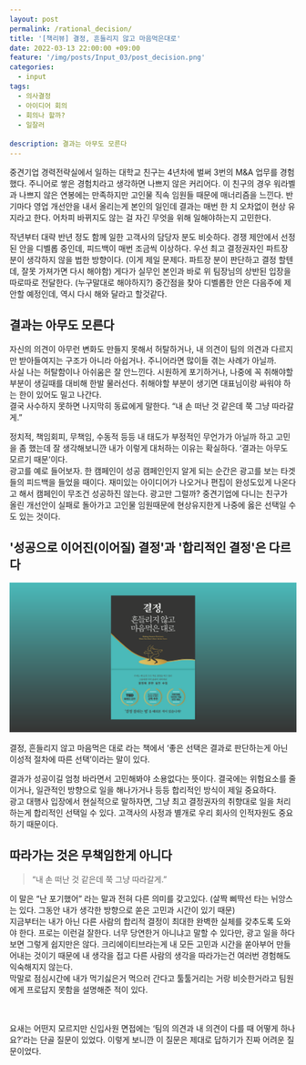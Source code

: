 ```yaml
---
layout: post
permalink: /rational_decision/
title: '[책리뷰] 결정, 흔들리지 않고 마음먹은대로'
date: 2022-03-13 22:00:00 +09:00
feature: '/img/posts/Input_03/post_decision.png'
categories:
  - input
tags:
  - 의사결정
  - 아이디어 회의
  - 회의나 할까?
  - 일잘러

description: 결과는 아무도 모른다
---
```

중견기업 경력전략실에서 일하는 대학교 친구는 4년차에 벌써 3번의 M&A 업무를 경험했다. 주니어로 쌓은 경험치라고 생각하면 나쁘지 않은 커리어다. 이 친구의 경우 워라벨과 나쁘지 않은 연봉에는 만족하지만 고인물 직속 임원들 때문에 매너리즘을 느낀다. 반기마다 영업 개선안을 내서 올리는게 본인의 일인데 결과는 매번 한 치 오차없이 현상 유지라고 한다. 어차피 바뀌지도 않는 걸 자긴 무엇을 위해 일해야하는지 고민한다.<br>

작년부터 대략 반년 정도 함께 일한 고객사의 담당자 분도 비슷하다. 경쟁 제안에서 선정된 안을 디벨롭 중인데, 피드백이 매번 조금씩 이상하다. 우선 최고 결정권자인 파트장 분이 생각하지 않을 법한 방향이다. (이게 제일 문제다. 파트장 분이 판단하고 결정 할텐데, 잘못 가져가면 다시 해야함) 게다가 실무인 본인과 바로 위 팀장님의 상반된 입장을 따로따로 전달한다. (누구말대로 해야하지?) 중간점을 찾아 디벨롭한 안은 다음주에 제안할 예정인데, 역시 다시 해와 달라고 할것같다.<br>

## 결과는 아무도 모른다

자신의 의견이 아무런 변화도 만들지 못해서 허탈하거나, 내 의견이 팀의 의견과 다르지만 받아들여지는 구조가 아니라 아쉽거나. 주니어라면 많이들 겪는 사례가 아닐까.<br>
사실 나는 허탈함이나 아쉬움은 잘 안느낀다. 시원하게 포기하거나, 나중에 꼭 취해야할 부분이 생길때를 대비해 한발 물러선다. 취해야할 부분이 생기면 대표님이랑 싸워야 하는 한이 있어도 밀고 나간다.<br>
결국 사수하지 못하면 나지막히 동료에게 말한다. “내 손 떠난 것 같은데 쭉 그냥 따라갈게.”<br>

정치적, 책임회피, 무책임, 수동적 등등 내 태도가 부정적인 무언가가 아닐까 하고 고민을 좀 했는데 잘 생각해보니깐 내가 이렇게 대처하는 이유는 확실하다. ‘결과는 아무도 모르기 때문’이다.<br>
광고를 예로 들어보자. 한 캠페인이 성공 캠페인인지 알게 되는 순간은 광고를 보는 타겟들의 피드백을 들었을 때이다. 재미있는 아이디어가 나오거나 편집이 완성도있게 나온다고 해서 캠페인이 무조건 성공하진 않는다. 광고만 그럴까? 중견기업에 다니는 친구가 올린 개선안이 실패로 돌아가고 고인물 임원때문에 현상유지한게 나중에 옳은 선택일 수도 있는 것이다.<br>

## '성공으로 이어진(이어질) 결정'과 '합리적인 결정'은 다르다

![결정,흔들리지 않고 마음 먹은대로](/img/posts/input_03/bookcover.png)

결정, 흔들리지 않고 마음먹은 대로 라는 책에서 ‘좋은 선택은 결과로 판단하는게 아닌 이성적 절차에 따른 선택’이라는 말이 있다.<br>

결과가 성공이길 엄청 바라면서 고민해봐야 소용없다는 뜻이다. 결국에는 위험요소를 줄이거나, 일관적인 방향으로 일을 해나가거나 등등 합리적인 방식이 제일 중요하다.<br>
광고 대행사 입장에서 현실적으로 말하자면, 그냥 최고 결정권자의 취향대로 일을 처리하는게 합리적인 선택일 수 있다. 고객사의 사정과 별개로 우리 회사의 인적자원도 중요하기 때문이다.<br>

## 따라가는 것은 무책임한게 아니다

>“내 손 떠난 것 같은데 쭉 그냥 따라갈게.”

이 말은 “난 포기했어” 라는 말과 전혀 다른 의미를 갖고있다. (살짝 삐딱선 타는 뉘앙스는 있다. 그동안 내가 생각한 방향으로 쏟은 고민과 시간이 있기 때문)<br>
지금부터는 내가 아닌 다른 사람의 합리적 결정이 최대한 완벽한 실체를 갖추도록 도와야 한다. 프로는 이런걸 잘한다. 너무 당연한거 아니냐고 말할 수 있다만, 광고 일을 하다보면 그렇게 쉽지만은 않다. 크리에이티브라는게 내 모든 고민과 시간을 쏟아부어 만들어내는 것이기 때문에 내 생각을 접고 다른 사람의 생각을 따라가는건 여러번 경험해도 익숙해지지 않는다.<br>
막말로 점심시간에 내가 먹기싫은거 먹으러 간다고 툴툴거리는 거랑 비슷한거라고 팀원에게 프로답지 못함을 설명해준 적이 있다.<br><br><br>


요새는 어떤지 모르지만 신입사원 면접에는 ‘팀의 의견과 내 의견이 다를 때 어떻게 하나요?’라는 단골 질문이 있었다. 이렇게 보니깐 이 질문은 제대로 답하기가 진짜 어려운 질문이었다.
